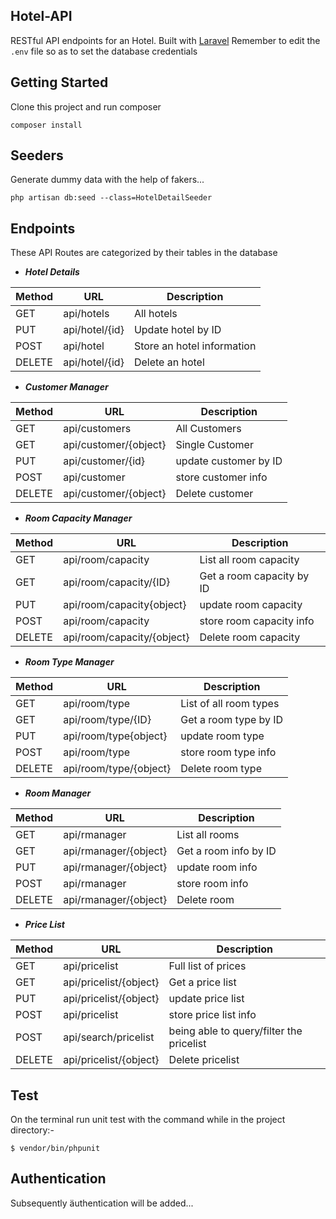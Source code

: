 


## Hotel-API

RESTful API endpoints for an Hotel. Built with [Laravel](https://laravel.com)
Remember to edit the ```.env``` file so as to set the database credentials

Getting Started
----
Clone this project and run composer

```
composer install
```

## Seeders

Generate dummy data with the help of fakers...

```
php artisan db:seed --class=HotelDetailSeeder
```

## Endpoints

These API Routes are categorized by their tables in the database

* **_Hotel Details_**

| Method       | URL         | Description  |
| ------------- |-------------| -----|
| GET      | api/hotels | All hotels |
| PUT      | api/hotel/{id} | Update hotel by ID |
| POST | api/hotel | Store an hotel information |
| DELETE | api/hotel/{id} | Delete an hotel |

* **_Customer Manager_**

| Method       | URL         | Description  |
| ------------- |-------------| -----|
| GET      | api/customers | All Customers |
| GET      | api/customer/{object} | Single Customer
| PUT      | api/customer/{id} | update customer by ID |
| POST | api/customer | store customer info |
| DELETE | api/customer/{object} | Delete customer |

* **_Room Capacity Manager_**

| Method       | URL         | Description  |
| ------------- |-------------| -----|
| GET      | api/room/capacity | List all room capacity |
| GET      | api/room/capacity/{ID} | Get a room capacity by ID
| PUT      | api/room/capacity{object} | update room capacity |
| POST | api/room/capacity | store room capacity info |
| DELETE | api/room/capacity/{object} | Delete room capacity |

* **_Room Type Manager_**

| Method       | URL         | Description  |
| ------------- |-------------| -----|
| GET      | api/room/type | List of all room types |
| GET      | api/room/type/{ID} | Get a room type by ID
| PUT      | api/room/type{object} | update room type |
| POST | api/room/type | store room type info |
| DELETE | api/room/type/{object} | Delete room type |

* **_Room Manager_**

| Method       | URL         | Description  |
| ------------- |-------------| -----|
| GET      | api/rmanager | List all rooms  |
| GET      | api/rmanager/{object} | Get a room info by ID |
| PUT      | api/rmanager/{object} | update room info |
| POST | api/rmanager | store room info |
| DELETE | api/rmanager/{object} | Delete room |

* **_Price List_**

| Method       | URL         | Description  |
| ------------- |-------------| -----|
| GET      | api/pricelist | Full list of prices  |
| GET      | api/pricelist/{object} | Get a price list  |
| PUT      | api/pricelist/{object} | update price list |
| POST | api/pricelist | store price list info |
| POST | api/search/pricelist | being able to query/filter the pricelist
| DELETE | api/pricelist/{object} | Delete pricelist|

## Test

On the terminal run unit test with the command while in the project directory:-

```
$ vendor/bin/phpunit
```

## Authentication

Subsequently äuthentication will be added...



